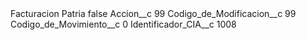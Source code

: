 <?xml version="1.0" encoding="UTF-8"?>
<CustomMetadata xmlns="http://soap.sforce.com/2006/04/metadata" xmlns:xsi="http://www.w3.org/2001/XMLSchema-instance" xmlns:xsd="http://www.w3.org/2001/XMLSchema">
    <label>Facturacion Patria</label>
    <protected>false</protected>
    <values>
        <field>Accion__c</field>
        <value xsi:type="xsd:string">99</value>
    </values>
    <values>
        <field>Codigo_de_Modificacion__c</field>
        <value xsi:type="xsd:string">99</value>
    </values>
    <values>
        <field>Codigo_de_Movimiento__c</field>
        <value xsi:type="xsd:string">0</value>
    </values>
    <values>
        <field>Identificador_CIA__c</field>
        <value xsi:type="xsd:string">1008</value>
    </values>
</CustomMetadata>
